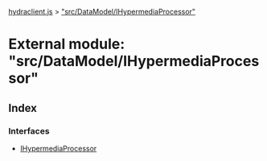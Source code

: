 [hydraclient.js](../index.md) > ["src/DataModel/IHypermediaProcessor"](../modules/_src_datamodel_ihypermediaprocessor_.md)



# External module: "src/DataModel/IHypermediaProcessor"

## Index

### Interfaces

* [IHypermediaProcessor](../interfaces/_src_datamodel_ihypermediaprocessor_.ihypermediaprocessor.md)



